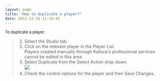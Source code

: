 ```yaml
---
layout: page
title: "How to duplicate a player?"
date: 2011-12-26 11:10:43
---
```


<p class="mce-procedure">
  <span style="font-size: small;">To duplicate a player:</span>
</p>

> 1.  Select the Studio tab.
> 2.  Click on the relevant player in the Player List.  
>     Players created manually through Kaltura's professional services cannot be edited in this area.
> 3.  Select Duplicate from the Select Action drop down.<span style="font-family: 'David CLM Medium'; font-size: medium;"><br /><img src="{{site.url}}/assets/137">
> 4.  Check the control options for the player and then Save Changes.